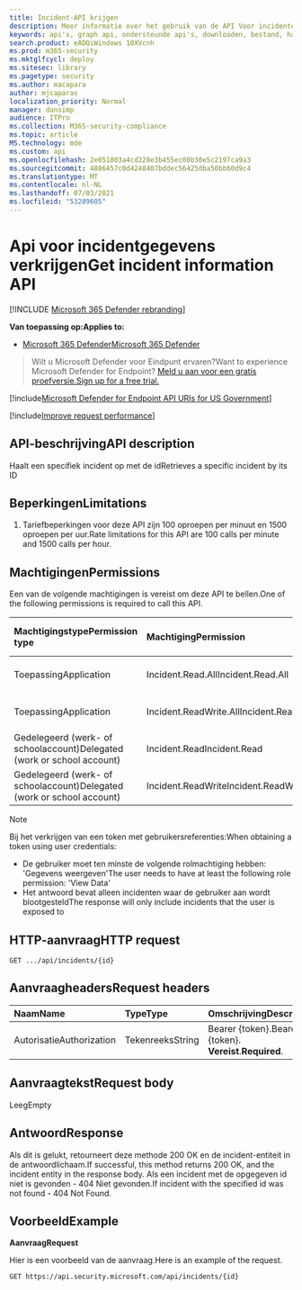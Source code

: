 ```yaml
---
title: Incident-API krijgen
description: Meer informatie over het gebruik van de API Voor incidenten krijgen om één incident in Microsoft 365 Defender.
keywords: api's, graph api, ondersteunde api's, downloaden, bestand, hash
search.product: eADQiWindows 10XVcnh
ms.prod: m365-security
ms.mktglfcycl: deploy
ms.sitesec: library
ms.pagetype: security
ms.author: macapara
author: mjcaparas
localization_priority: Normal
manager: dansimp
audience: ITPro
ms.collection: M365-security-compliance
ms.topic: article
MS.technology: mde
ms.custom: api
ms.openlocfilehash: 2e051803a4cd228e3b455ec08b30e5c2197ca9a3
ms.sourcegitcommit: 4886457c0d4248407bddec56425dba50bb60d9c4
ms.translationtype: MT
ms.contentlocale: nl-NL
ms.lasthandoff: 07/03/2021
ms.locfileid: "53289605"
---
```

# <a name="get-incident-information-api"></a><span data-ttu-id="681ea-104">Api voor incidentgegevens verkrijgen</span><span class="sxs-lookup"><span data-stu-id="681ea-104">Get incident information API</span></span>

[!INCLUDE [Microsoft 365 Defender rebranding](../../includes/microsoft-defender.md)]

<span data-ttu-id="681ea-105">**Van toepassing op:**</span><span class="sxs-lookup"><span data-stu-id="681ea-105">**Applies to:**</span></span>
- [<span data-ttu-id="681ea-106">Microsoft 365 Defender</span><span class="sxs-lookup"><span data-stu-id="681ea-106">Microsoft 365 Defender</span></span>](https://go.microsoft.com/fwlink/?linkid=2118804)

> <span data-ttu-id="681ea-107">Wilt u Microsoft Defender voor Eindpunt ervaren?</span><span class="sxs-lookup"><span data-stu-id="681ea-107">Want to experience Microsoft Defender for Endpoint?</span></span> [<span data-ttu-id="681ea-108">Meld u aan voor een gratis proefversie.</span><span class="sxs-lookup"><span data-stu-id="681ea-108">Sign up for a free trial.</span></span>](https://www.microsoft.com/microsoft-365/windows/microsoft-defender-atp?ocid=docs-wdatp-exposedapis-abovefoldlink) 

[!include[Microsoft Defender for Endpoint API URIs for US Government](../../includes/microsoft-defender-api-usgov.md)]

[!include[Improve request performance](../../includes/improve-request-performance.md)]


## <a name="api-description"></a><span data-ttu-id="681ea-109">API-beschrijving</span><span class="sxs-lookup"><span data-stu-id="681ea-109">API description</span></span>

<span data-ttu-id="681ea-110">Haalt een specifiek incident op met de id</span><span class="sxs-lookup"><span data-stu-id="681ea-110">Retrieves a specific incident by its ID</span></span>

## <a name="limitations"></a><span data-ttu-id="681ea-111">Beperkingen</span><span class="sxs-lookup"><span data-stu-id="681ea-111">Limitations</span></span>

1. <span data-ttu-id="681ea-112">Tariefbeperkingen voor deze API zijn 100 oproepen per minuut en 1500 oproepen per uur.</span><span class="sxs-lookup"><span data-stu-id="681ea-112">Rate limitations for this API are 100 calls per minute and 1500 calls per hour.</span></span>


## <a name="permissions"></a><span data-ttu-id="681ea-113">Machtigingen</span><span class="sxs-lookup"><span data-stu-id="681ea-113">Permissions</span></span>

<span data-ttu-id="681ea-114">Een van de volgende machtigingen is vereist om deze API te bellen.</span><span class="sxs-lookup"><span data-stu-id="681ea-114">One of the following permissions is required to call this API.</span></span> 

<span data-ttu-id="681ea-115">Machtigingstype</span><span class="sxs-lookup"><span data-stu-id="681ea-115">Permission type</span></span> | <span data-ttu-id="681ea-116">Machtiging</span><span class="sxs-lookup"><span data-stu-id="681ea-116">Permission</span></span> | <span data-ttu-id="681ea-117">Weergavenaam machtiging</span><span class="sxs-lookup"><span data-stu-id="681ea-117">Permission display name</span></span>
:---|:---|:---
<span data-ttu-id="681ea-118">Toepassing</span><span class="sxs-lookup"><span data-stu-id="681ea-118">Application</span></span> | <span data-ttu-id="681ea-119">Incident.Read.All</span><span class="sxs-lookup"><span data-stu-id="681ea-119">Incident.Read.All</span></span> | <span data-ttu-id="681ea-120">'Alle incidenten lezen'</span><span class="sxs-lookup"><span data-stu-id="681ea-120">'Read all Incidents'</span></span>
<span data-ttu-id="681ea-121">Toepassing</span><span class="sxs-lookup"><span data-stu-id="681ea-121">Application</span></span> | <span data-ttu-id="681ea-122">Incident.ReadWrite.All</span><span class="sxs-lookup"><span data-stu-id="681ea-122">Incident.ReadWrite.All</span></span> | <span data-ttu-id="681ea-123">'Alle incidenten lezen en schrijven'</span><span class="sxs-lookup"><span data-stu-id="681ea-123">'Read and write all Incidents'</span></span>
<span data-ttu-id="681ea-124">Gedelegeerd (werk- of schoolaccount)</span><span class="sxs-lookup"><span data-stu-id="681ea-124">Delegated (work or school account)</span></span> | <span data-ttu-id="681ea-125">Incident.Read</span><span class="sxs-lookup"><span data-stu-id="681ea-125">Incident.Read</span></span> | <span data-ttu-id="681ea-126">'Incidenten lezen'</span><span class="sxs-lookup"><span data-stu-id="681ea-126">'Read Incidents'</span></span>
<span data-ttu-id="681ea-127">Gedelegeerd (werk- of schoolaccount)</span><span class="sxs-lookup"><span data-stu-id="681ea-127">Delegated (work or school account)</span></span> | <span data-ttu-id="681ea-128">Incident.ReadWrite</span><span class="sxs-lookup"><span data-stu-id="681ea-128">Incident.ReadWrite</span></span> | <span data-ttu-id="681ea-129">'Incidenten lezen en schrijven'</span><span class="sxs-lookup"><span data-stu-id="681ea-129">'Read and write Incidents'</span></span>

> [!NOTE]
>
> <span data-ttu-id="681ea-130">Bij het verkrijgen van een token met gebruikersreferenties:</span><span class="sxs-lookup"><span data-stu-id="681ea-130">When obtaining a token using user credentials:</span></span>
>
> - <span data-ttu-id="681ea-131">De gebruiker moet ten minste de volgende rolmachtiging hebben: 'Gegevens weergeven'</span><span class="sxs-lookup"><span data-stu-id="681ea-131">The user needs to have at least the following role permission: 'View Data'</span></span>
> - <span data-ttu-id="681ea-132">Het antwoord bevat alleen incidenten waar de gebruiker aan wordt blootgesteld</span><span class="sxs-lookup"><span data-stu-id="681ea-132">The response will only include incidents that the user is exposed to</span></span>

## <a name="http-request"></a><span data-ttu-id="681ea-133">HTTP-aanvraag</span><span class="sxs-lookup"><span data-stu-id="681ea-133">HTTP request</span></span>

```console
GET .../api/incidents/{id} 
```

## <a name="request-headers"></a><span data-ttu-id="681ea-134">Aanvraagheaders</span><span class="sxs-lookup"><span data-stu-id="681ea-134">Request headers</span></span>

<span data-ttu-id="681ea-135">Naam</span><span class="sxs-lookup"><span data-stu-id="681ea-135">Name</span></span> | <span data-ttu-id="681ea-136">Type</span><span class="sxs-lookup"><span data-stu-id="681ea-136">Type</span></span> | <span data-ttu-id="681ea-137">Omschrijving</span><span class="sxs-lookup"><span data-stu-id="681ea-137">Description</span></span>
:---|:---|:---
<span data-ttu-id="681ea-138">Autorisatie</span><span class="sxs-lookup"><span data-stu-id="681ea-138">Authorization</span></span> | <span data-ttu-id="681ea-139">Tekenreeks</span><span class="sxs-lookup"><span data-stu-id="681ea-139">String</span></span> | <span data-ttu-id="681ea-140">Bearer {token}.</span><span class="sxs-lookup"><span data-stu-id="681ea-140">Bearer {token}.</span></span> <span data-ttu-id="681ea-141">**Vereist**.</span><span class="sxs-lookup"><span data-stu-id="681ea-141">**Required**.</span></span>

## <a name="request-body"></a><span data-ttu-id="681ea-142">Aanvraagtekst</span><span class="sxs-lookup"><span data-stu-id="681ea-142">Request body</span></span>

<span data-ttu-id="681ea-143">Leeg</span><span class="sxs-lookup"><span data-stu-id="681ea-143">Empty</span></span>

## <a name="response"></a><span data-ttu-id="681ea-144">Antwoord</span><span class="sxs-lookup"><span data-stu-id="681ea-144">Response</span></span>

<span data-ttu-id="681ea-145">Als dit is gelukt, retourneert deze methode 200 OK en de incident-entiteit in de antwoordlichaam.</span><span class="sxs-lookup"><span data-stu-id="681ea-145">If successful, this method returns 200 OK, and the incident entity in the response body.</span></span> <span data-ttu-id="681ea-146">Als een incident met de opgegeven id niet is gevonden - 404 Niet gevonden.</span><span class="sxs-lookup"><span data-stu-id="681ea-146">If incident with the specified id was not found - 404 Not Found.</span></span>

## <a name="example"></a><span data-ttu-id="681ea-147">Voorbeeld</span><span class="sxs-lookup"><span data-stu-id="681ea-147">Example</span></span>

<span data-ttu-id="681ea-148">**Aanvraag**</span><span class="sxs-lookup"><span data-stu-id="681ea-148">**Request**</span></span>

<span data-ttu-id="681ea-149">Hier is een voorbeeld van de aanvraag.</span><span class="sxs-lookup"><span data-stu-id="681ea-149">Here is an example of the request.</span></span>

```http
GET https://api.security.microsoft.com/api/incidents/{id}
```
